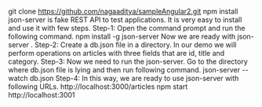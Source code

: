 git clone https://github.com/nagaaditya/sampleAngular2.git
npm install
json-server is fake REST API to test applications. It is very easy to install and use it with few steps. 
Step-1: Open the command prompt and run the following command.
npm install -g json-server Now we are ready with json-server . 
Step-2: Create a db.json file in a directory. In our demo we will perform operations on articles with three fields that are id, title and category. 
Step-3: Now we need to run the json-server. Go to the directory where db.json file is lying and then run following command.
json-server --watch db.json 
Step-4: In this way, we are ready to use json-server with following URLs.
http://localhost:3000/articles 
npm start
http://localhost:3001
